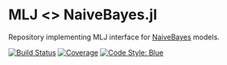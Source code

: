 # MLJ <> NaiveBayes.jl
Repository implementing MLJ interface for 
[NaiveBayes](https://github.com/JuliaStats/NaiveBayes.jl) models.


[![Build Status](https://github.com/alan-turing-institute/MLJNaiveBayesInterface.jl/workflows/CI/badge.svg)](https://github.com/alan-turing-institute/MLJNaiveBayesInterface.jl/actions)
[![Coverage](https://coveralls.io/repos/github/alan-turing-institute/MLJNaiveBayesInterface.jl/badge.svg?branch=master)](http://codecov.io/github/alan-turing-institute/MLJBase.jl?branch=master)
[![Code Style: Blue](https://img.shields.io/badge/code%20style-blue-4495d1.svg)](https://github.com/invenia/BlueStyle)



